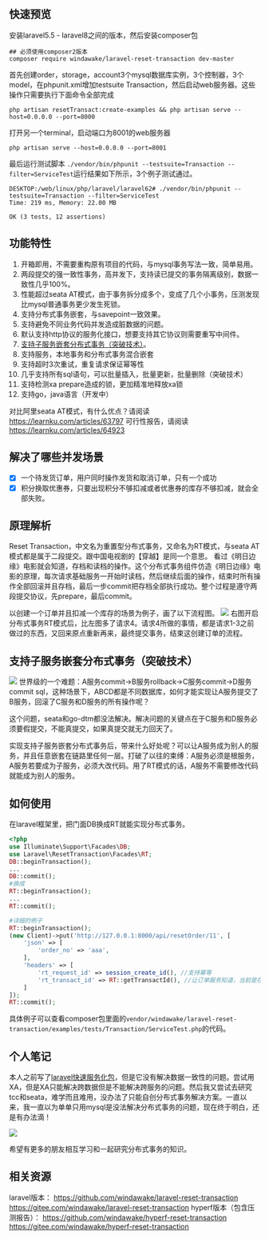 ## 快速预览
安装laravel5.5 - laravel8之间的版本，然后安装composer包
```shell
## 必须使用composer2版本
composer require windawake/laravel-reset-transaction dev-master
```

首先创建order，storage，account3个mysql数据库实例，3个控制器，3个model，在phpunit.xml增加testsuite Transaction，然后启动web服务器。这些操作只需要执行下面命令全部完成
```shell
php artisan resetTransact:create-examples && php artisan serve --host=0.0.0.0 --port=8000
```
打开另一个terminal，启动端口为8001的web服务器
```shell
php artisan serve --host=0.0.0.0 --port=8001
```
最后运行测试脚本 `
./vendor/bin/phpunit --testsuite=Transaction --filter=ServiceTest
`运行结果如下所示，3个例子测试通过。
```shell
DESKTOP:/web/linux/php/laravel/laravel62# ./vendor/bin/phpunit --testsuite=Transaction --filter=ServiceTest
Time: 219 ms, Memory: 22.00 MB

OK (3 tests, 12 assertions)
```

## 功能特性
1. 开箱即用，不需要重构原有项目的代码，与mysql事务写法一致，简单易用。
2. 两段提交的强一致性事务，高并发下，支持读已提交的事务隔离级别，数据一致性几乎100%。
3. 性能超过seata AT模式，由于事务拆分成多个，变成了几个小事务，压测发现比mysql普通事务更少发生死锁。
4. 支持分布式事务嵌套，与savepoint一致效果。
5. 支持避免不同业务代码并发造成脏数据的问题。
6. 默认支持http协议的服务化接口，想要支持其它协议则需要重写中间件。
7. [支持子服务嵌套分布式事务（突破技术）](#支持子服务嵌套分布式事务（突破技术）)。
8. 支持服务，本地事务和分布式事务混合嵌套
9. 支持超时3次重试，重复请求保证幂等性
10. 几乎支持所有sql语句，可以批量插入，批量更新，批量删除（突破技术）
11. 支持检测xa prepare造成的锁，更加精准地释放xa锁
12. 支持go，java语言（开发中）

对比阿里seata AT模式，有什么优点？请阅读 https://learnku.com/articles/63797
可行性报告，请阅读 https://learnku.com/articles/64923

## 解决了哪些并发场景
- [x] 一个待发货订单，用户同时操作发货和取消订单，只有一个成功
- [x] 积分换取优惠券，只要出现积分不够扣减或者优惠券的库存不够扣减，就会全部失败。

## 原理解析
Reset Transaction，中文名为重置型分布式事务，又命名为RT模式，与seata AT模式都是属于二段提交。跟中国电视剧的【穿越】是同一个意思。
看过《明日边缘》电影就会知道，存档和读档的操作。这个分布式事务组件仿造《明日边缘》电影的原理，每次请求基础服务一开始时读档，然后继续后面的操作，结束时所有操作全部回滚并且存档，最后一步commit把存档全部执行成功。整个过程是遵守两段提交协议，先prepare，最后commit。

以创建一个订单并且扣减一个库存的场景为例子，画了以下流程图。
![](https://cdn.learnku.com/uploads/images/202202/19/46914/9bcNTn58CH.png!large)
右图开启分布式事务RT模式后，比左图多了请求4。请求4所做的事情，都是请求1-3之前做过的东西，又回来原点重新再来，最终提交事务，结束这创建订单的流程。

## 支持子服务嵌套分布式事务（突破技术）
![](https://cdn.learnku.com/uploads/images/202112/30/46914/IzHhjfjHC1.png!large)
世界级的一个难题：A服务commit->B服务rollback->C服务commit->D服务commit sql，这种场景下，ABCD都是不同数据库，如何才能实现让A服务提交了B服务，回滚了C服务和D服务的所有操作呢？

这个问题，seata和go-dtm都没法解决。解决问题的关键点在于C服务和D服务必须要假提交，不能真提交，如果真提交就无力回天了。

实现支持子服务嵌套分布式事务后，带来什么好处呢？可以让A服务成为别人的服务，并且任意嵌套在链路里任何一层。打破了以往的束缚：A服务必须是根服务，A服务若要成为子服务，必须大改代码。用了RT模式的话，A服务不需要修改代码就能成为别人的服务。

## 如何使用

在laravel框架里，把门面DB换成RT就能实现分布式事务。
```php
<?php
use Illuminate\Support\Facades\DB;
use Laravel\ResetTransaction\Facades\RT;
DB::beginTransaction();
...
DB::commit();
#换成
RT::beginTransaction();
...
RT::commit();

#详细的例子
RT::beginTransaction();
(new Client)->put('http://127.0.0.1:8000/api/resetOrder/11', [
	'json' => [
	 	'order_no' => 'aaa',
	],
	'headers' => [
		'rt_request_id' => session_create_id(), //支持幂等
		'rt_transact_id' => RT::getTransactId(), //让订单服务知道，当前是在分布式事务内部
	]
]);
RT::commit();
```
具体例子可以查看composer包里面的`vendor/windawake/laravel-reset-transaction/examples/tests/Transaction/ServiceTest.php`的代码。

## 个人笔记
本人之前写了[laravel快速服务化包](https://learnku.com/articles/61638 "laravel快速服务化包")，但是它没有解决数据一致性的问题。尝试用XA，但是XA只能解决跨数据但是不能解决跨服务的问题。然后我又尝试去研究tcc和seata，难学而且难用，没办法了只能自创分布式事务解决方案。一直以来，我一直以为单单只用mysql是没法解决分布式事务的问题，现在终于明白，还是有办法滴！

![](https://cdn.learnku.com/uploads/images/202202/25/46914/heg3sLvwiG.jpg!large)

希望有更多的朋友相互学习和一起研究分布式事务的知识。
## 相关资源
laravel版本：
https://github.com/windawake/laravel-reset-transaction
https://gitee.com/windawake/laravel-reset-transaction
hyperf版本（包含压测报告）：
https://github.com/windawake/hyperf-reset-transaction
https://gitee.com/windawake/hyperf-reset-transaction
